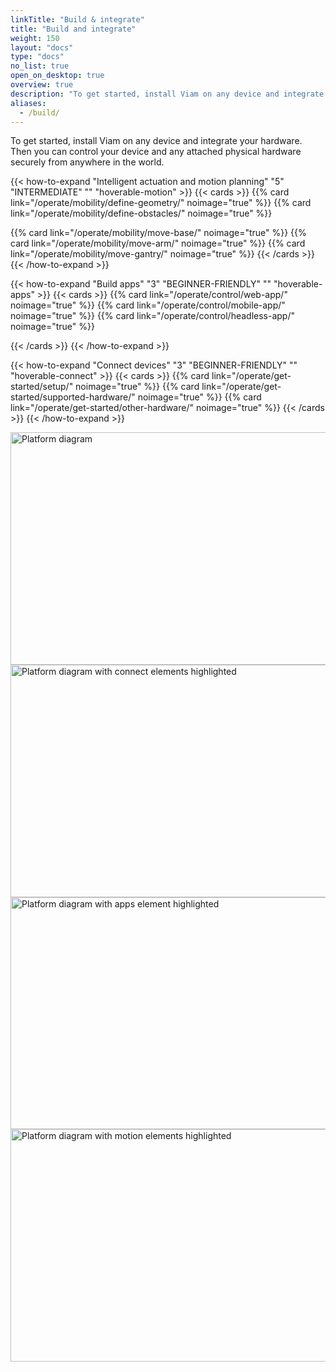 ```yaml
---
linkTitle: "Build & integrate"
title: "Build and integrate"
weight: 150
layout: "docs"
type: "docs"
no_list: true
open_on_desktop: true
overview: true
description: "To get started, install Viam on any device and integrate your hardware. Then you can control your device and any attached physical hardware securely from anywhere in the world."
aliases:
  - /build/
---
```


To get started, install Viam on any device and integrate your hardware. Then you can control your device and any attached physical hardware securely from anywhere in the world.

<!-- Need to use upside down logic because using Subsequent-sibling combinator -->
<div class="upside-down">

{{< how-to-expand "Intelligent actuation and motion planning" "5" "INTERMEDIATE" "" "hoverable-motion" >}}
{{< cards >}}
{{% card link="/operate/mobility/define-geometry/" noimage="true" %}}
{{% card link="/operate/mobility/define-obstacles/" noimage="true" %}}

{{% card link="/operate/mobility/move-base/" noimage="true" %}}
{{% card link="/operate/mobility/move-arm/" noimage="true" %}}
{{% card link="/operate/mobility/move-gantry/" noimage="true" %}}
{{< /cards >}}
{{< /how-to-expand >}}

{{< how-to-expand "Build apps" "3" "BEGINNER-FRIENDLY" "" "hoverable-apps" >}}
{{< cards >}}
{{% card link="/operate/control/web-app/" noimage="true" %}}
{{% card link="/operate/control/mobile-app/" noimage="true" %}}
{{% card link="/operate/control/headless-app/" noimage="true" %}}

{{< /cards >}}
{{< /how-to-expand >}}

{{< how-to-expand "Connect devices" "3" "BEGINNER-FRIENDLY" "" "hoverable-connect" >}}
{{< cards >}}
{{% card link="/operate/get-started/setup/" noimage="true" %}}
{{% card link="/operate/get-started/supported-hardware/" noimage="true" %}}
{{% card link="/operate/get-started/other-hardware/" noimage="true" %}}
{{< /cards >}}
{{< /how-to-expand >}}

<div class="img-overlay-wrap aligncenter">
  <img src="../platform/platform-all.svg" alt="Platform diagram" id="fleet-platform-all" class="aligncenter overview" style="width:800px;height:371.58px" >
  <img src="../platform/platform-build-connect.svg" alt="Platform diagram with connect elements highlighted" class="aligncenter overlay" id="build-platform-connect" style="width:800px;height:371.58px" loading="lazy" >
  <img src="../platform/platform-build-apps.svg" alt="Platform diagram with apps element highlighted" class="aligncenter overlay" id="build-platform-apps" style="width:800px;height:371.58px" loading="lazy" >
  <img src="../platform/platform-build-motion.svg" alt="Platform diagram with motion elements highlighted" class="aligncenter overlay" id="build-platform-motion" style="width:800px;height:371.58px" loading="lazy" >
</div>

</div>
